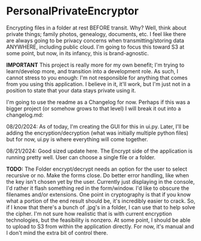 # PersonalPrivateEncryptor
Encrypting files in a folder at rest BEFORE transit. Why? Well, think about private things; family photos, genealogy, documents, etc.
I feel like there are always going to be privacy concerns when transmitting/storing data ANYWHERE, including public cloud. I'm going to focus this toward S3 at some point, but now, in its infancy, this is brand-agnostic.

**IMPORTANT** This project is really more for my own benefit; I'm trying to learn/develop more, and transition into a development role. As such, I cannot stress to you enough: I'm not responsible for anything that comes from you using this application. I believe in it, it'll work, but I'm just not in a position to state that your data stays private using it.

I'm going to use the readme as a Changelog for now. Perhaps if this was a bigger project (or somehow grows to that level) I will break it out into a changelog.md:

08/20/2024:
As of today, I'm creating the GUI for this in ui.py. Later, I'll be adding the encryption/decryption (what was initially multiple python files) but for now, ui.py is where everything will come together.

08/21/2024:
Good sized update here. The Encrypt side of the application is running pretty well. User can choose a single file or a folder.

**TODO:**
The Folder encrypt/decrypt needs an option for the user to select recursive or no.
Make the forms close.
Do better error handling, like when the key isn't chosen yet by the user. Currently just displaying in the console, I'd rather it flash something red in the form/window.
I'd like to obscure the filenames and/or extensions. One point in cryptography is that if you know what a portion of the end result should be, it's incredibly easier to crack. So, if I know that there's a bunch of .jpg's in a folder, I can use that to help solve the cipher. I'm not sure how realistic that is with current encryption technologies, but the feasibility is nonzero.
At some point, I should be able to upload to S3 from within the application directly. For now, it's manual and I don't mind the extra bit of control there.
